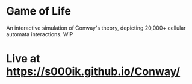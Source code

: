 # Game of Life
An interactive simulation of Conway's theory, depicting 20,000+ cellular automata interactions. WIP

# Live at https://s000ik.github.io/Conway/
